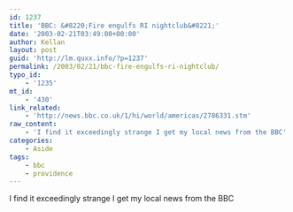 ```yaml
---
id: 1237
title: 'BBC: &#8220;Fire engulfs RI nightclub&#8221;'
date: '2003-02-21T03:49:00+00:00'
author: Kellan
layout: post
guid: 'http://lm.quxx.info/?p=1237'
permalink: /2003/02/21/bbc-fire-engulfs-ri-nightclub/
typo_id:
    - '1235'
mt_id:
    - '430'
link_related:
    - 'http://news.bbc.co.uk/1/hi/world/americas/2786331.stm'
raw_content:
    - 'I find it exceedingly strange I get my local news from the BBC'
categories:
    - Aside
tags:
    - bbc
    - providence
---
```


I find it exceedingly strange I get my local news from the BBC